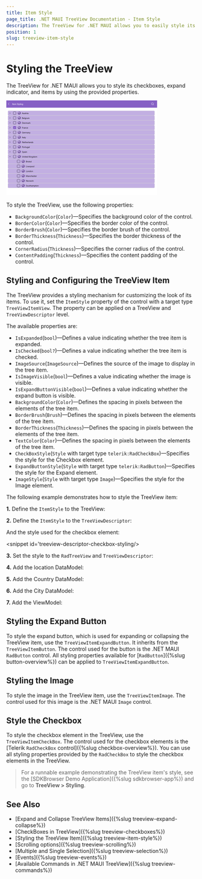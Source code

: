 ```yaml
---
title: Item Style
page_title: .NET MAUI TreeView Documentation - Item Style
description: The TreeView for .NET MAUI allows you to easily style its checkboxes, expand indicator, and items by using the provided properties.
position: 1
slug: treeview-item-style
---
```


# Styling the TreeView

The TreeView for .NET MAUI allows you to style its checkboxes, expand indicator, and items by using the provided properties.

![.NET MAUI TreeView Item Style](images/treeview-item-styling.png)

To style the TreeView, use the following properties:

* `BackgroundColor`(`Color`)&mdash;Specifies the background color of the control.
* `BorderColor`(`Color`)&mdash;Specifies the border color of the control.
* `BorderBrush`(`Color`)&mdash;Specifies the border brush of the control.
* `BorderThickness`(`Thickness`)&mdash;Specifies the border thickness of the control.
* `CornerRadius`(`Thickness`)&mdash;Specifies the corner radius of the control.
* `ContentPadding`(`Thickness`)&mdash;Specifies the content padding of the control.

## Styling and Configuring the TreeView Item

The TreeView provides a styling mechanism for customizing the look of its items.
To use it, set the `ItemStyle` property of the control with a target type `TreeViewItemView`. The property can be applied on a TreeView and `TreeViewDescriptor` level.

The available properties are:

* `IsExpanded`(`bool`)&mdash;Defines a value indicating whether the tree item is expanded.
* `IsChecked`(`bool?`)&mdash;Defines a value indicating whether the tree item is checked.
* `ImageSource`(`ImageSource`)&mdash;Defines the source of the image to display in the tree item.
* `IsImageVisible`(`bool`)&mdash;Defines a value indicating whether the image is visible.
* `IsExpandButtonVisible`(`bool`)&mdash;Defines a value indicating whether the expand button is visible.
* `BackgroundColor`(`Color`)&mdash;Defines the spacing in pixels between the elements of the tree item.
* `BorderBrush`(`Brush`)&mdash;Defines the spacing in pixels between the elements of the tree item.
* `BorderThickness`(`Thickness`)&mdash;Defines the spacing in pixels between the elements of the tree item.
* `TextColor`(`Color`)&mdash;Defines the spacing in pixels between the elements of the tree item.
* `CheckBoxStyle`(`Style` with target type `telerik:RadCheckBox`)&mdash;Specifies the style for the Checkbox element.
* `ExpandButtonStyle`(`Style` with target type `telerik:RadButton`)&mdash;Specifies the style for the Expand element.
* `ImageStyle`(`Style` with target type `Image`)&mdash;Specifies the style for the Image element.

The following example demonstrates how to style the TreeView item:

**1.** Define the `ItemStyle` to the TreeView: 

<snippet id='treeview-item-styling'/>

**2.** Define the `ItemStyle` to the `TreeViewDescriptor`: 

<snippet id='treeview-descriptor-styling'/>

And the style used for the checkbox element:

<snippet id='treeview-descriptor-checkbox-styling/>

**3.** Set the style to the `RadTreeView` and `TreeViewDescriptor`:

<snippet id='treeview-styling'/>

**4.** Add the location DataModel:

<snippet id='treeview-location-model'/>

**5.** Add the Country DataModel:

<snippet id='treeview-country-model'/>

**6.** Add the City DataModel:

<snippet id='treeview-city-model'/>

**7.** Add the ViewModel:

<snippet id='treeview-location-viewmodel'/>

## Styling the Expand Button

To style the expand button, which is used for expanding or collapsing the TreeView item, use the `TreeViewItemExpandButton`. It inherits from the `TreeViewItemButton`. The control used for the button is the .NET MAUI `RadButton` control. All styling properties available for [`RadButton`]({%slug button-overview%}) can be applied to `TreeViewItemExpandButton`.

<snippet id='treeview-expand-styling'/>

## Styling the Image

To style the image in the TreeView item, use the `TreeViewItemImage`. The control used for this image is the .NET MAUI `Image` control.

<snippet id='treeview-image-styling'/>

## Style the Checkbox

To style the checkbox element in the TreeView, use the `TreeViewItemCheckBox`. The control used for the checkbox elements is the [Telerik `RadCheckBox` control]({%slug checkbox-overview%}). You can use all styling properties provided by the `RadCheckBox` to style the checkbox elements in the TreeView.

<snippet id='treeview-item-checkbox-styling'/>

> For a runnable example demonstrating the TreeView item's style, see the [SDKBrowser Demo Application]({%slug sdkbrowser-app%}) and go to **TreeView > Styling**.

## See Also

* [Expand and Collapse TreeView Items]({%slug treeview-expand-collapse%})
* [CheckBoxes in TreeView]({%slug treeview-checkboxes%})
* [Styling the TreeView Item]({%slug treeview-item-style%})
* [Scrolling options]({%slug treeview-scrolling%})
* [Multiple and Single Selection]({%slug treeview-selection%})
* [Events]({%slug treeview-events%})
* [Available Commands in .NET MAUI TreeView]({%slug treeview-commands%})